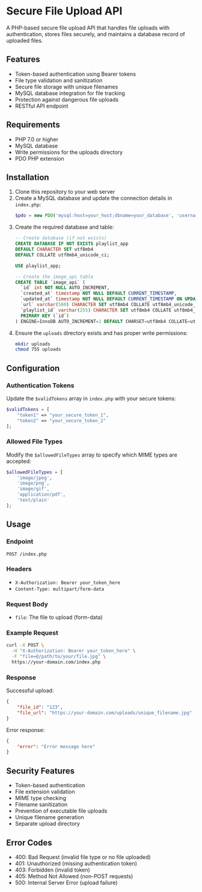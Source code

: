 # Secure File Upload API

A PHP-based secure file upload API that handles file uploads with authentication, stores files securely, and maintains a database record of uploaded files.

## Features

- Token-based authentication using Bearer tokens
- File type validation and sanitization
- Secure file storage with unique filenames
- MySQL database integration for file tracking
- Protection against dangerous file uploads
- RESTful API endpoint

## Requirements

- PHP 7.0 or higher
- MySQL database
- Write permissions for the uploads directory
- PDO PHP extension

## Installation

1. Clone this repository to your web server
2. Create a MySQL database and update the connection details in `index.php`:
   ```php
   $pdo = new PDO('mysql:host=your_host;dbname=your_database', 'username', 'password');
   ```
3. Create the required database and table:
   ```sql
   -- Create database (if not exists)
   CREATE DATABASE IF NOT EXISTS playlist_app 
   DEFAULT CHARACTER SET utf8mb4 
   DEFAULT COLLATE utf8mb4_unicode_ci;

   USE playlist_app;

   -- Create the image_api table
   CREATE TABLE `image_api` (
     `id` int NOT NULL AUTO_INCREMENT,
     `created_at` timestamp NOT NULL DEFAULT CURRENT_TIMESTAMP,
     `updated_at` timestamp NOT NULL DEFAULT CURRENT_TIMESTAMP ON UPDATE CURRENT_TIMESTAMP,
     `url` varchar(500) CHARACTER SET utf8mb4 COLLATE utf8mb4_unicode_ci DEFAULT NULL,
     `playlist_id` varchar(255) CHARACTER SET utf8mb4 COLLATE utf8mb4_unicode_ci DEFAULT NULL,
     PRIMARY KEY (`id`)
   ) ENGINE=InnoDB AUTO_INCREMENT=1 DEFAULT CHARSET=utf8mb4 COLLATE=utf8mb4_unicode_ci;
   ```
4. Ensure the `uploads` directory exists and has proper write permissions:
   ```bash
   mkdir uploads
   chmod 755 uploads
   ```

## Configuration

### Authentication Tokens

Update the `$validTokens` array in `index.php` with your secure tokens:

```php
$validTokens = [
    "token1" => "your_secure_token_1",
    "token2" => "your_secure_token_2"
];
```

### Allowed File Types

Modify the `$allowedFileTypes` array to specify which MIME types are accepted:

```php
$allowedFileTypes = [
    'image/jpeg',
    'image/png',
    'image/gif',
    'application/pdf',
    'text/plain'
];
```

## Usage

### Endpoint

`POST /index.php`

### Headers

- `X-Authorization: Bearer your_token_here`
- `Content-Type: multipart/form-data`

### Request Body

- `file`: The file to upload (form-data)

### Example Request

```bash
curl -X POST \
  -H "X-Authorization: Bearer your_token_here" \
  -F "file=@/path/to/your/file.jpg" \
  https://your-domain.com/index.php
```

### Response

Successful upload:
```json
{
    "file_id": "123",
    "file_url": "https://your-domain.com/uploads/unique_filename.jpg"
}
```

Error response:
```json
{
    "error": "Error message here"
}
```

## Security Features

- Token-based authentication
- File extension validation
- MIME type checking
- Filename sanitization
- Prevention of executable file uploads
- Unique filename generation
- Separate upload directory

## Error Codes

- 400: Bad Request (invalid file type or no file uploaded)
- 401: Unauthorized (missing authentication token)
- 403: Forbidden (invalid token)
- 405: Method Not Allowed (non-POST requests)
- 500: Internal Server Error (upload failure)
